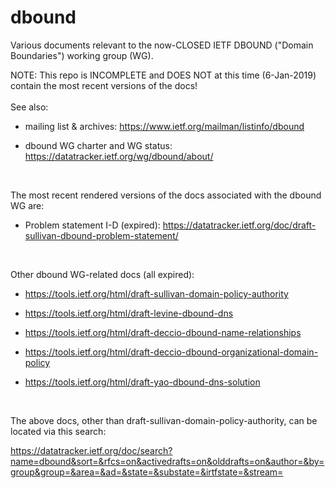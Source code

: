dbound
======

Various documents relevant to the now-CLOSED IETF DBOUND ("Domain Boundaries") working group (WG). 

NOTE: This repo is INCOMPLETE and DOES NOT at this time (6-Jan-2019) contain the most recent versions of the docs!
<br>
<br>
See also:

- mailing list & archives: https://www.ietf.org/mailman/listinfo/dbound
  
- dbound WG charter and WG status: https://datatracker.ietf.org/wg/dbound/about/
<br>

The most recent rendered versions of the docs associated with the dbound WG are:
<br>

- Problem statement I-D (expired): https://datatracker.ietf.org/doc/draft-sullivan-dbound-problem-statement/
<br>

Other dbound WG-related docs (all expired):
<br>

- https://tools.ietf.org/html/draft-sullivan-domain-policy-authority

- https://tools.ietf.org/html/draft-levine-dbound-dns

- https://tools.ietf.org/html/draft-deccio-dbound-name-relationships

- https://tools.ietf.org/html/draft-deccio-dbound-organizational-domain-policy

- https://tools.ietf.org/html/draft-yao-dbound-dns-solution
<br>

The above docs, other than draft-sullivan-domain-policy-authority, can be located via this search:
<br>

https://datatracker.ietf.org/doc/search?name=dbound&sort=&rfcs=on&activedrafts=on&olddrafts=on&author=&by=group&group=&area=&ad=&state=&substate=&irtfstate=&stream=

